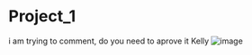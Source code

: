 # Project_1
i am trying to comment, 
do you need to aprove it Kelly
![image](https://user-images.githubusercontent.com/24882457/146842151-f54ce463-7fdc-4ed4-8aeb-42e7777887b1.png)
